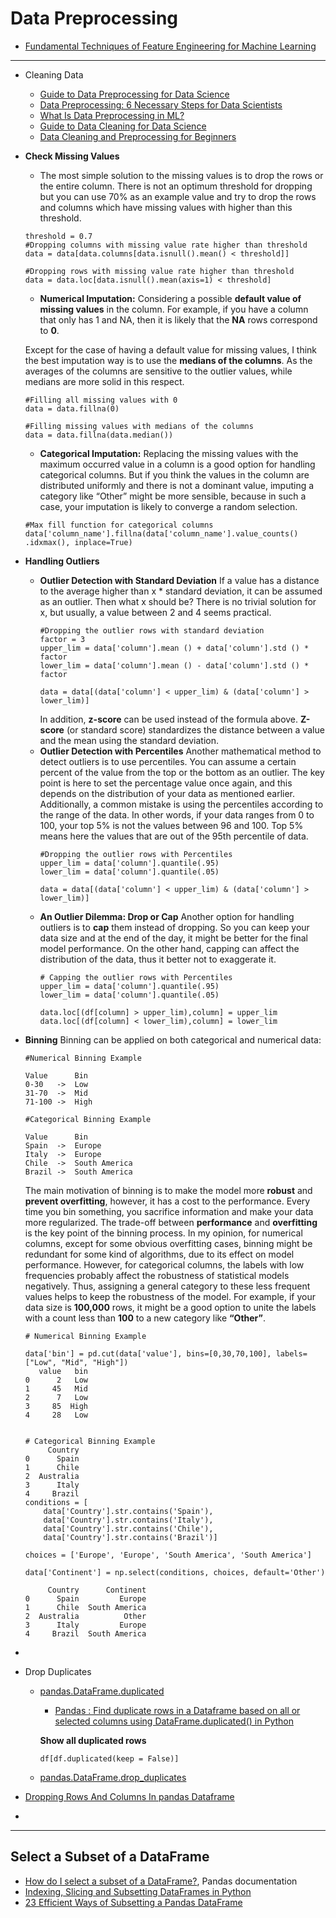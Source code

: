 # Data Preprocessing

- [Fundamental Techniques of Feature Engineering for Machine Learning](https://towardsdatascience.com/feature-engineering-for-machine-learning-3a5e293a5114)

---------------------------------------
- Cleaning Data 
  - [Guide to Data Preprocessing for Data Science](https://medium.com/@vinitasilaparasetty/guide-to-data-preprocessing-for-data-science-d2447a09ba4c)
  - [Data Preprocessing: 6 Necessary Steps for Data Scientists](https://hackernoon.com/what-steps-should-one-take-while-doing-data-preprocessing-502c993e1caa)
  - [What Is Data Preprocessing in ML?](https://serokell.io/blog/data-preprocessing)
  - [Guide to Data Cleaning for Data Science](https://medium.com/@vinitasilaparasetty/guide-to-data-cleaning-for-data-science-53e056c8eb98)
  - [Data Cleaning and Preprocessing for Beginners](https://medium.com/sciforce/data-cleaning-and-preprocessing-for-beginners-25748ee00743)
- **Check Missing Values**
  - The most simple solution to the missing values is to drop the rows or the entire column. There is not an optimum threshold for dropping but you can use 70% as an example value and try to drop the rows and columns which have missing values with higher than this threshold.
  ```@python
  threshold = 0.7
  #Dropping columns with missing value rate higher than threshold
  data = data[data.columns[data.isnull().mean() < threshold]]

  #Dropping rows with missing value rate higher than threshold
  data = data.loc[data.isnull().mean(axis=1) < threshold]
  ```
  - **Numerical Imputation:** Considering a possible **default value of missing values** in the column. For example, if you have a column that only has 1 and NA, then it is likely that the **NA** rows correspond to **0**.

  Except for the case of having a default value for missing values, I think the best imputation way is to use the **medians of the columns**. As the averages of the columns are sensitive to the outlier values, while medians are more solid in this respect.

  ```@python
  #Filling all missing values with 0
  data = data.fillna(0)

  #Filling missing values with medians of the columns
  data = data.fillna(data.median())
  ```
  - **Categorical Imputation:** Replacing the missing values with the maximum occurred value in a column is a good option for handling categorical columns. But if you think the values in the column are distributed uniformly and there is not a dominant value, imputing a category like “Other” might be more sensible, because in such a case, your imputation is likely to converge a random selection.
  ```@python
  #Max fill function for categorical columns
  data['column_name'].fillna(data['column_name'].value_counts()
  .idxmax(), inplace=True)
  ```
- **Handling Outliers**
  - **Outlier Detection with Standard Deviation**
    If a value has a distance to the average higher than x * standard deviation, it can be assumed as an outlier. Then what x should be?
    There is no trivial solution for x, but usually, a value between 2 and 4 seems practical.
    ```@python
    #Dropping the outlier rows with standard deviation
    factor = 3
    upper_lim = data['column'].mean () + data['column'].std () * factor
    lower_lim = data['column'].mean () - data['column'].std () * factor

    data = data[(data['column'] < upper_lim) & (data['column'] > lower_lim)]
    ```
    In addition, **z-score** can be used instead of the formula above. **Z-score** (or standard score) standardizes the distance between a value and the mean using the standard deviation.
  - **Outlier Detection with Percentiles**
    Another mathematical method to detect outliers is to use percentiles. You can assume a certain percent of the value from the top or the bottom as an outlier. The key point is here to set the percentage value once again, and this depends on the distribution of your data as mentioned earlier.
    Additionally, a common mistake is using the percentiles according to the range of the data. In other words, if your data ranges from 0 to 100, your top 5% is not the values between 96 and 100. Top 5% means here the values that are out of the 95th percentile of data.
    ```@python
    #Dropping the outlier rows with Percentiles
    upper_lim = data['column'].quantile(.95)
    lower_lim = data['column'].quantile(.05)

    data = data[(data['column'] < upper_lim) & (data['column'] > lower_lim)]
    ```
  - **An Outlier Dilemma: Drop or Cap**
    Another option for handling outliers is to **cap** them instead of dropping. So you can keep your data size and at the end of the day, it might be better for the final model performance.
    On the other hand, capping can affect the distribution of the data, thus it better not to exaggerate it.
    ```@python
    # Capping the outlier rows with Percentiles
    upper_lim = data['column'].quantile(.95)
    lower_lim = data['column'].quantile(.05)
    
    data.loc[(df[column] > upper_lim),column] = upper_lim
    data.loc[(df[column] < lower_lim),column] = lower_lim
    ```
- **Binning**
  Binning can be applied on both categorical and numerical data:
  ```@python
  #Numerical Binning Example
  
  Value      Bin       
  0-30   ->  Low       
  31-70  ->  Mid       
  71-100 ->  High
  
  #Categorical Binning Example
  
  Value      Bin       
  Spain  ->  Europe      
  Italy  ->  Europe       
  Chile  ->  South America
  Brazil ->  South America
  ```
  The main motivation of binning is to make the model more **robust** and **prevent overfitting**, however, it has a cost to the performance. Every time you bin something, you sacrifice information and make your data more regularized.
  The trade-off between **performance** and **overfitting** is the key point of the binning process. In my opinion, for numerical columns, except for some obvious overfitting cases, binning might be redundant for some kind of algorithms, due to its effect on model performance.
  However, for categorical columns, the labels with low frequencies probably affect the robustness of statistical models negatively. Thus, assigning a general category to these less frequent values helps to keep the robustness of the model. For example, if your data size is **100,000** rows, it might be a good option to unite the labels with a count less than **100** to a new category like **“Other”**.
  ```@python
  # Numerical Binning Example
  
  data['bin'] = pd.cut(data['value'], bins=[0,30,70,100], labels=["Low", "Mid", "High"])
     value   bin
  0      2   Low
  1     45   Mid
  2      7   Low
  3     85  High
  4     28   Low
  
  
  # Categorical Binning Example
       Country
  0      Spain
  1      Chile
  2  Australia
  3      Italy
  4     Brazil
  conditions = [
      data['Country'].str.contains('Spain'),
      data['Country'].str.contains('Italy'),
      data['Country'].str.contains('Chile'),
      data['Country'].str.contains('Brazil')]

  choices = ['Europe', 'Europe', 'South America', 'South America']

  data['Continent'] = np.select(conditions, choices, default='Other')
  
       Country      Continent
  0      Spain         Europe
  1      Chile  South America
  2  Australia          Other
  3      Italy         Europe
  4     Brazil  South America
  ```
- 
- Drop Duplicates
  - [pandas.DataFrame.duplicated](https://pandas.pydata.org/pandas-docs/stable/reference/api/pandas.DataFrame.duplicated.html)
    - [Pandas : Find duplicate rows in a Dataframe based on all or selected columns using DataFrame.duplicated() in Python](https://thispointer.com/pandas-find-duplicate-rows-in-a-dataframe-based-on-all-or-selected-columns-using-dataframe-duplicated-in-python/)
    
    **Show all duplicated rows**
    ```@python
    df[df.duplicated(keep = False)]
    ```
  - [pandas.DataFrame.drop_duplicates](https://pandas.pydata.org/pandas-docs/stable/reference/api/pandas.DataFrame.drop_duplicates.html)
- [Dropping Rows And Columns In pandas Dataframe](https://chrisalbon.com/python/data_wrangling/pandas_dropping_column_and_rows/)
- 

------------------------------------

##  Select a Subset of a DataFrame

- [How do I select a subset of a DataFrame?](https://pandas.pydata.org/pandas-docs/version/1.0.2/getting_started/intro_tutorials/03_subset_data.html), Pandas documentation
- [Indexing, Slicing and Subsetting DataFrames in Python](https://datacarpentry.org/python-ecology-lesson/03-index-slice-subset/)
- [23 Efficient Ways of Subsetting a Pandas DataFrame](https://towardsdatascience.com/23-efficient-ways-of-subsetting-a-pandas-dataframe-6264b8000a77)
